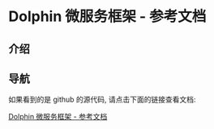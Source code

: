 # Dolphin 微服务框架 - 参考文档

## 介绍

## 导航

如果看到的是 github 的源代码, 请点击下面的链接查看文档:

[Dolphin 微服务框架 - 参考文档](https://reference.dolphin.basiccloud.net)


